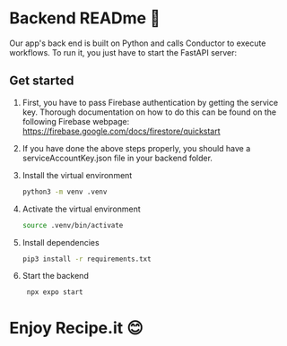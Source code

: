 # Backend READme 👋

Our app's back end is built on Python and calls Conductor to execute workflows. To run it, you just have to start the FastAPI server:

## Get started

1. First, you have to pass Firebase authentication by getting the service key. Thorough documentation on how to do this can be found on the following Firebase webpage:
https://firebase.google.com/docs/firestore/quickstart

2. If you have done the above steps properly, you should have a serviceAccountKey.json file in your backend folder.

3. Install the virtual environment

   ```bash
   python3 -m venv .venv
   ```

3. Activate the virtual environment

   ```bash
   source .venv/bin/activate
   ```
4. Install dependencies

    ```bash
    pip3 install -r requirements.txt
    ```

4. Start the backend

   ```bash
    npx expo start
   ```


# Enjoy Recipe.it 😊
